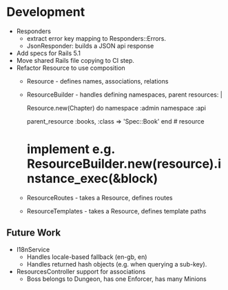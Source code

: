# Development

- Responders
  - extract error key mapping to Responders::Errors.
  - JsonResponder: builds a JSON api response
- Add specs for Rails 5.1
- Move shared Rails file copying to CI step.
- Refactor Resource to use composition
  - Resource - defines names, associations, relations
  - ResourceBuilder - handles defining namespaces, parent resources: |

    Resource.new(Chapter) do
      namespace :admin
      namespace :api

      parent_resource :books, :class => 'Spec::Book'
    end # resource
    # implement e.g. ResourceBuilder.new(resource).instance_exec(&block)

  - ResourceRoutes - takes a Resource, defines routes
  - ResourceTemplates - takes a Resource, defines template paths

## Future Work

- I18nService
  - Handles locale-based fallback (en-gb, en)
  - Handles returned hash objects (e.g. when querying a sub-key).
- ResourcesController support for associations
  - Boss belongs to Dungeon, has one Enforcer, has many Minions
